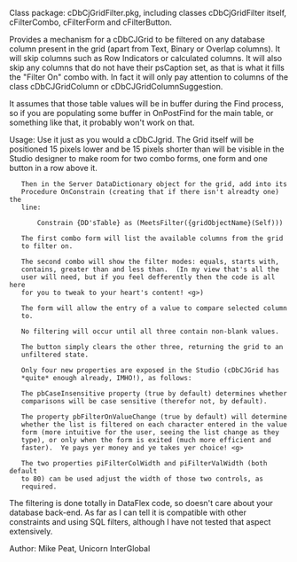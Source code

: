Class package: cDbCjGridFilter.pkg, including classes cDbCjGridFilter itself,
cFilterCombo, cFilterForm and cFilterButton.

Provides a mechanism for a cDbCJGrid to be filtered on any database column
present in the grid (apart from Text, Binary or Overlap columns).  It will
skip columns such as Row Indicators or calculated columns. It will also skip
any columns that do not have their psCaption set, as that is what it fills
the "Filter On" combo with.  In fact it will only pay attention to columns of
the class cDbCJGridColumn or cDbCJGridColumnSuggestion.

It assumes that those table values will be in buffer during the Find process,
so if you are populating some buffer in OnPostFind for the main table, or
something like that, it probably won't work on that.
 
Usage: Use it just as you would a cDbCJgrid.  The Grid itself will be
       positioned 15 pixels lower and be 15 pixels shorter than will be
       visible in the Studio designer to make room for two combo forms,
       one form and one button in a row above it.

       Then in the Server DataDictionary object for the grid, add into its 
       Procedure OnConstrain (creating that if there isn't alreadty one) the
       line:

           Constrain {DD'sTable} as (MeetsFilter({gridObjectName}(Self)))

       The first combo form will list the available columns from the grid
       to filter on.

       The second combo will show the filter modes: equals, starts with, 
       contains, greater than and less than.  (In my view that's all the
       user will need, but if you feel defferently then the code is all here
       for you to tweak to your heart's content! <g>)

       The form will allow the entry of a value to compare selected column
       to.

       No filtering will occur until all three contain non-blank values.

       The button simply clears the other three, returning the grid to an
       unfiltered state.

       Only four new properties are exposed in the Studio (cDbCJGrid has
       *quite* enough already, IMHO!), as follows:

       The pbCaseInsensitive property (true by default) determines whether
       comparisons will be case sensitive (therefor not, by default).

       The property pbFilterOnValueChange (true by default) will determine
       whether the list is filtered on each character entered in the value
       form (more intuitive for the user, seeing the list change as they
       type), or only when the form is exited (much more efficient and
       faster).  Ye pays yer money and ye takes yer choice! <g>

       The two properties piFilterColWidth and piFilterValWidth (both default
       to 80) can be used adjust the width of those two controls, as
       required.

The filtering is done totally in DataFlex code, so doesn't care about your
database back-end.  As far as I can tell it is compatible with other
constraints and using SQL filters, although I have not tested that aspect
extensively.

 Author: Mike Peat, Unicorn InterGlobal
